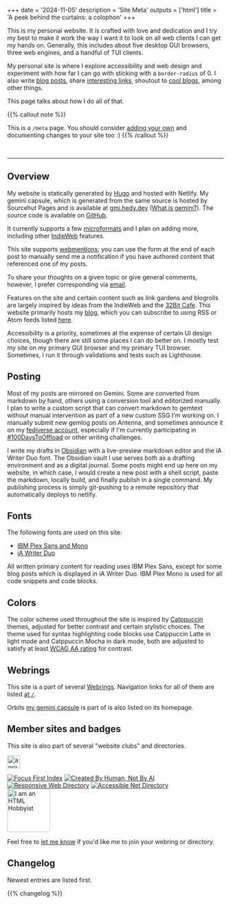 +++
date = '2024-11-05'
description = 'Site Meta'
outputs = ['html']
title = 'A peek behind the curtains: a colophon'
+++

This is my personal website. It is crafted with love and dedication and I try my
best to make it work the way I want it to look on all web clients I can get my
hands on. Generally, this includes about five desktop GUI browsers, three web
engines, and a handful of TUI clients.

My personal site is where I explore accessibility and web design and experiment
with how far I can go with sticking with a `border-radius` of 0. I also write
[blog posts](/posts/), share [interesting links](/bookmarks/), shoutout to [cool
blogs](/blogroll/), among other things.

This page talks about how I do all of that.

{{% callout note %}}

This is a `/meta` page. You should consider [adding your
own](/posts/meta-pages/) and documenting changes to your site too :)
{{% /callout %}}

<br />
<hr />

## Overview

My website is statically generated by [Hugo](https://gohugo.io) and
hosted with Netlify. My gemini capsule, which is generated from the same
source is hosted by Sourcehut Pages and is available at
[gmi.hedy.dev](gemini://gmi.hedy.dev/) ([What is
gemini?](https://geminiquickst.art)). The source code is available on
[GitHub](https://github.com/hedyhli/site).

It currently supports a few [microformats](https://microformats.org/) and I plan
on adding more, including other [IndieWeb](https://indieweb.org/) features.

This site supports [webmentions](https://en.wikipedia.org/wiki/Webmention); you
can use the form at the end of each post to manually send me a notification if
you have authored content that referenced one of my posts.

To share your thoughts on a given topic or give general comments, however, I
prefer corresponding via [email](/about/).

Features on the site and certain content such as link gardens and blogrolls are
largely inspired by ideas from the IndieWeb and the [32Bit
Cafe](https://32bit.cafe/). This website primarily hosts my [blog](/posts/),
which you can subscribe to using RSS or Atom feeds listed [here](/feeds/).

Accessibility is a priority, sometimes at the expense of certain UI design
choices, though there are still some places I can do better on. I mostly test my
site on my primary GUI browser and my primary TUI browser. Sometimes, I run it
through validations and tests such as Lighthouse.


## Posting

Most of my posts are mirrored on Gemini. Some are converted from markdown by
hand, others using a conversion tool and editorized manually. I plan to write a
custom script that can convert markdown to gemtext without manual intervention
as part of a new custom SSG I'm working on. I manually submit new gemlog posts
on Antenna, and sometimes announce it on my [fediverse
account](https://tilde.zone/@hedy), especially if I'm currently participating in
[#100DaysToOffload](https://100daystooffload.com/) or other writing challenges.

I write my drafts in [Obsidian](https://obsidian.md/) with a live-preview
markdown editor and the iA Writer Duo font. The Obsidian vault I use serves both
as a drafting environment and as a digital journal. Some posts might end up here
on my website, in which case, I would create a new post with a shell script,
paste the markdown, locally build, and finally publish in a single command. My
publishing process is simply git-pushing to a remote repository that
automatically deploys to netlify.

## Fonts

The following fonts are used on this site:
- [IBM Plex Sans and Mono](https://github.com/IBM/type)
- [iA Writer Duo](https://github.com/iaolo/iA-Fonts)

All written primary content for reading uses IBM Plex Sans, except for some blog posts
which is displayed in iA Writer Duo. IBM Plex Mono is used for all code snippets
and code blocks.

## Colors

The color scheme used throughout the site is inspired by
[Catppuccin](https://catppuccin.com/) themes, adjusted for better contrast and
certain stylistic choices. The theme used for syntax highlighting code blocks
use Catppuccin Latte in light mode and Catppuccin Mocha in dark mode, both are
adjusted to satisfy at least [WCAG AA
rating](https://developer.mozilla.org/en-US/docs/Web/Accessibility/Understanding_WCAG/Perceivable/Color_contrast)
for contrast.

## Webrings

This site is a part of several [Webrings](https://en.wikipedia.org/wiki/Webring). Navigation links for all of them are listed [at `/`](/).

Orbits [my gemini capsule](gemini://gmi.hedy.dev/) is part of is also listed on
its homepage.

## Member sites and badges

This site is also part of several "website clubs" and directories.

<a href="https://512kb.club"><img class="no-dim" height="30" src="https://512kb.club/assets/images/green-team.svg" alt="a proud member of the green team of 512KB club" /></a>
<div class="badges">
<a href='https://www.beepbird.net/index.html'><img src="https://www.beepbird.net/webring/focusfirst.png" alt="Focus First Index"></a>
<a href='https://notbyai.fyi/'><img src="/created-by-human_white.png" alt="Created By Human, Not By AI"></a>
<a href='https://kalechips.net/responsive/index'><img src="https://kalechips.net/responsive/buttons/8831-1.png" alt="Responsive Web Directory"></a>
<a href='https://pinkvampyr.leprd.space/accessiblenet/index'><img src="https://www.beepbird.net/outlinks/badges/accessible-net.webp" alt="Accessible Net Directory"></a>
</div>
<a href="https://www.htmlhobbyist.com/"><img class="no-dim" src="https://www.htmlhobbyist.com/images/html-hobbyist-badge.svg" height="100" width="100" alt="I am an HTML Hobbyist" /></a>

Feel free to [let me know](/about/) if you'd like me to join your webring or
directory.

## Changelog

Newest entries are listed first.

{{% changelog %}}
